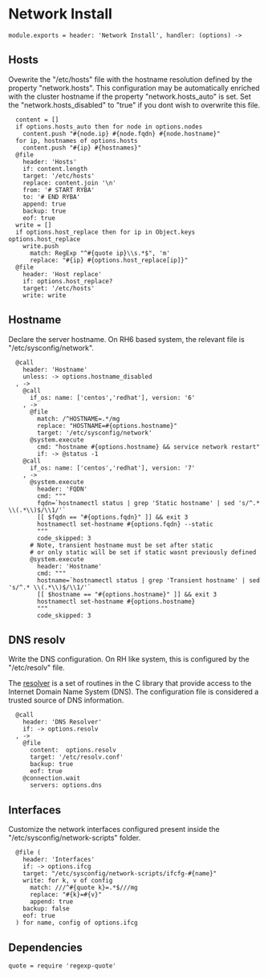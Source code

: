 
# Network Install

    module.exports = header: 'Network Install', handler: (options) ->

## Hosts

Ovewrite the "/etc/hosts" file with the hostname resolution defined 
by the property "network.hosts". This configuration may be automatically
enriched with the cluster hostname if the property "network.hosts_auto" is
set. Set the "network.hosts_disabled" to "true" if you dont wish to overwrite
this file.

      content = []
      if options.hosts_auto then for node in options.nodes
        content.push "#{node.ip} #{node.fqdn} #{node.hostname}"
      for ip, hostnames of options.hosts
        content.push "#{ip} #{hostnames}"
      @file
        header: 'Hosts'
        if: content.length
        target: '/etc/hosts'
        replace: content.join '\n'
        from: '# START RYBA'
        to: '# END RYBA'
        append: true
        backup: true
        eof: true
      write = []
      if options.host_replace then for ip in Object.keys options.host_replace
        write.push
          match: RegExp "^#{quote ip}\\s.*$", 'm'
          replace: "#{ip} #{options.host_replace[ip]}"
      @file
        header: 'Host replace'
        if: options.host_replace?
        target: '/etc/hosts'
        write: write

## Hostname

Declare the server hostname. On RH6 based system, the 
relevant file is "/etc/sysconfig/network".

      @call
        header: 'Hostname'
        unless: -> options.hostname_disabled
      , ->
        @call
          if_os: name: ['centos','redhat'], version: '6'
        , ->
          @file
            match: /^HOSTNAME=.*/mg
            replace: "HOSTNAME=#{options.hostname}"
            target: '/etc/sysconfig/network'
          @system.execute
            cmd: "hostname #{options.hostname} && service network restart"
            if: -> @status -1
        @call
          if_os: name: ['centos','redhat'], version: '7'
        , ->
          @system.execute
            header: 'FQDN'
            cmd: """
            fqdn=`hostnamectl status | grep 'Static hostname' | sed 's/^.* \\(.*\\)$/\\1/'`
            [[ $fqdn == "#{options.fqdn}" ]] && exit 3
            hostnamectl set-hostname #{options.fqdn} --static
            """
            code_skipped: 3
          # Note, transient hostname must be set after static
          # or only static will be set if static wasnt previously defined
          @system.execute
            header: 'Hostname'
            cmd: """
            hostname=`hostnamectl status | grep 'Transient hostname' | sed 's/^.* \\(.*\\)$/\\1/'`
            [[ $hostname == "#{options.hostname}" ]] && exit 3
            hostnamectl set-hostname #{options.hostname}
            """
            code_skipped: 3

## DNS resolv

Write the DNS configuration. On RH like system, this is configured 
by the "/etc/resolv" file.

The [resolver](http://man7.org/linux/man-pages/man5/resolver.5.html) 
is a set of routines in the C library that provide
access to the Internet Domain Name System (DNS). The
configuration file is considered a trusted source of DNS information.

      @call
        header: 'DNS Resolver'
        if: -> options.resolv
      , ->
        @file
          content:  options.resolv
          target: '/etc/resolv.conf'
          backup: true
          eof: true
        @connection.wait
          servers: options.dns

## Interfaces

Customize the network interfaces configured present inside the
"/etc/sysconfig/network-scripts" folder.

      @file (
        header: 'Interfaces'
        if: -> options.ifcg
        target: "/etc/sysconfig/network-scripts/ifcfg-#{name}"
        write: for k, v of config
          match: ///^#{quote k}=.*$///mg
          replace: "#{k}=#{v}"
          append: true
        backup: false
        eof: true
      ) for name, config of options.ifcg

## Dependencies

    quote = require 'regexp-quote'
